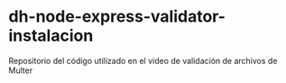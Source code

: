 # dh-node-express-validator-instalacion
Repositorio del código utilizado en el video de validación de archivos de Multer
